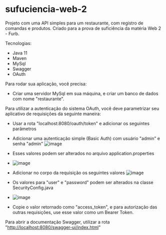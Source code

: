 # sufuciencia-web-2

Projeto com uma API simples para um restaurante, com registro de comandas e produtos. 
Criado para a prova de suficiência da matéria Web 2 - Furb.

Tecnologias: 
- Java 11
- Maven 
- MySql
- Swagger
- OAuth

Para rodar sua aplicação, você precisa:
- Criar uma servidor MySql em sua máquina, e criar um banco de dados com nome "restaurante".

Para utilizar a autenticação do sistema OAuth, você deve parametrizar seu aplicativo de requisições da seguinte maneira:
- Usar a rota "localhost:8080/oauth/token" e adicionar os seguintes parâmetros
- Adicionar uma autenticação simple (Basic Auth) com usuário "admin" e senha "admin"
![image](https://user-images.githubusercontent.com/76071589/183434022-6af080e4-db64-4bda-be16-fd4c586e0206.png)  
- Esses valores podem ser alterados no arquivo application.properties
- ![image](https://user-images.githubusercontent.com/76071589/183434139-d748d829-95ff-4e5b-a0d7-df4f2820b3df.png)  
  
- Adicionar no corpo da requisição os seguintes valores
![image](https://user-images.githubusercontent.com/76071589/183434326-a06ff954-23c1-43cd-9ca1-8a655abd2880.png)  
- Os valores para "user" e "password" podem ser alterados na classe SecurityConfig.java
- ![image](https://user-images.githubusercontent.com/76071589/183436432-4be37e84-26d3-403f-8474-f22f2ccbdb34.png)  
      
- Copie o valor retornado como "access_token", e para autorização das outras requisições, use esse valor como um Bearer Token. 

Para abrir a documentação Swagger, utilizar a rota "<http://localhost:8080/swagger-ui/index.html>"
